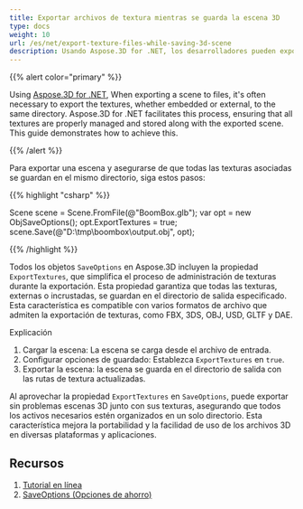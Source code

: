 ```yaml
---
title: Exportar archivos de textura mientras se guarda la escena 3D
type: docs
weight: 10
url: /es/net/export-texture-files-while-saving-3d-scene
description: Usando Aspose.3D for .NET, los desarrolladores pueden exportar archivos de textura al sistema de archivos mientras guardan la escena 3D.
---
```

{{% alert color="primary" %}}

Using [Aspose.3D for .NET](https://products.aspose.com/3d/net/), When exporting a scene to files, it's often necessary to export the textures, whether embedded or external, to the same directory. Aspose.3D for .NET facilitates this process, ensuring that all textures are properly managed and stored along with the exported scene. This guide demonstrates how to achieve this.

{{% /alert %}}

Para exportar una escena y asegurarse de que todas las texturas asociadas se guardan en el mismo directorio, siga estos pasos:


{{% highlight "csharp" %}}

Scene scene = Scene.FromFile(@"BoomBox.glb");
var opt = new ObjSaveOptions();
opt.ExportTextures = true;
scene.Save(@"D:\tmp\boombox\output.obj", opt);

{{% /highlight %}}


Todos los objetos `SaveOptions` en Aspose.3D incluyen la propiedad `ExportTextures`, que simplifica el proceso de administración de texturas durante la exportación. Esta propiedad garantiza que todas las texturas, externas o incrustadas, se guardan en el directorio de salida especificado. Esta característica es compatible con varios formatos de archivo que admiten la exportación de texturas, como FBX, 3DS, OBJ, USD, GLTF y DAE.



Explicación

1. Cargar la escena: La escena se carga desde el archivo de entrada.
1. Configurar opciones de guardado: Establezca `ExportTextures` en `true`.
1. Exportar la escena: la escena se guarda en el directorio de salida con las rutas de textura actualizadas.


Al aprovechar la propiedad `ExportTextures` en `SaveOptions`, puede exportar sin problemas escenas 3D junto con sus texturas, asegurando que todos los activos necesarios estén organizados en un solo directorio. Esta característica mejora la portabilidad y la facilidad de uso de los archivos 3D en diversas plataformas y aplicaciones.

##  **Recursos**

1. [Tutorial en línea](https://products.aspose.com/3d/tutorial/)
1. [SaveOptions (Opciones de ahorro)](https://reference.aspose.com/3d/net/aspose.threed.formats/saveoptions/)
